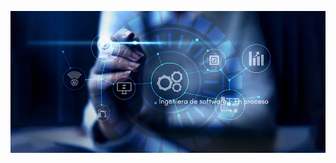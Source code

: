 ![Banner](https://github.com/fbnands/fbnands/blob/main/Ingeniera%20de%20software%20%20En%20proceso.png?raw=true)

